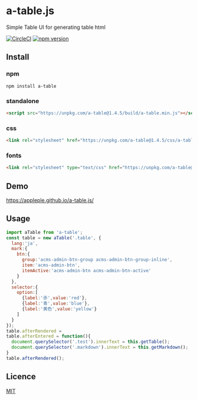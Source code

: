 # a-table.js
Simple Table UI for generating table html

[![CircleCI](https://circleci.com/gh/appleple/a-table.js.svg?style=shield)](https://circleci.com/gh/appleple/a-table.js)
[![npm version](https://badge.fury.io/js/a-table.svg)](https://badge.fury.io/js/a-table)

## Install

### npm
`npm install a-table`

### standalone
```html
<script src="https://unpkg.com/a-table@1.4.5/build/a-table.min.js"></script>
```

### css
```html
<link rel="stylesheet" href="https://unpkg.com/a-table@1.4.5/css/a-table.css">
```

### fonts
```html
<link rel="stylesheet" type="text/css" href="https://unpkg.com/a-table@1.4.5/fonts/a-table-icon.css">
```

## Demo
https://appleple.github.io/a-table.js/

## Usage
```js
import aTable from 'a-table';
const table = new aTable('.table', {
  lang:'ja',
  mark:{
    btn:{
      group:'acms-admin-btn-group acms-admin-btn-group-inline',
      item:'acms-admin-btn',
      itemActive:'acms-admin-btn acms-admin-btn-active'
    }
  },
  selector:{
    option:[
      {label:'赤',value:'red'},
      {label:'青',value:'blue'},
      {label:'黄色',value:'yellow'}
    ]
  }
});
table.afterRendered =
table.afterEntered = function(){
  document.querySelector('.test').innerText = this.getTable();
  document.querySelector('.markdown').innerText = this.getMarkdown();
}
table.afterRendered();
```

## Licence
[MIT](https://github.com/appleple/a-table.js/blob/master/LICENSE)

